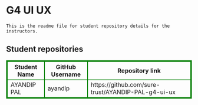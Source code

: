 # G4 UI UX
    This is the readme file for student repository details for the instructors.
## Student repositories 
<table style="border : 2px solid green; width:100%;">
<tr >
<th style="border : 2px solid green;">Student Name</th>
<th style="border : 2px solid green;">GitHub Username</th>
<th style="border : 2px solid green;">Repository link</th>
</tr>
<tr style="border : 2px solid green;">
<td style="border : 2px solid green;">AYANDIP PAL</td> 

<td style="border : 2px solid green;">ayandip</td> 

<td style="border : 2px solid green;">https://github.com/sure-trust/AYANDIP-PAL-g4-ui-ux</td> 
</tr>
